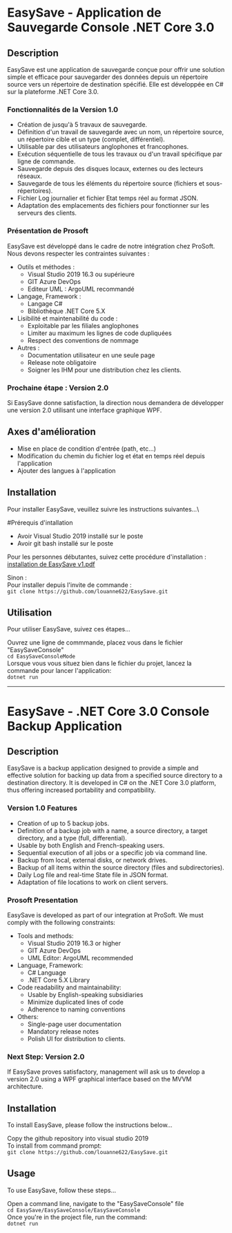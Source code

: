 # EasySave - Application de Sauvegarde Console .NET Core 3.0

## Description
EasySave est une application de sauvegarde conçue pour offrir une solution simple et efficace pour sauvegarder des données depuis un répertoire source vers un répertoire de destination spécifié. Elle est développée en C# sur la plateforme .NET Core 3.0.

### Fonctionnalités de la Version 1.0

- Création de jusqu'à 5 travaux de sauvegarde.
- Définition d'un travail de sauvegarde avec un nom, un répertoire source, un répertoire cible et un type (complet, différentiel).
- Utilisable par des utilisateurs anglophones et francophones.
- Exécution séquentielle de tous les travaux ou d'un travail spécifique par ligne de commande.
- Sauvegarde depuis des disques locaux, externes ou des lecteurs réseaux.
- Sauvegarde de tous les éléments du répertoire source (fichiers et sous-répertoires).
- Fichier Log journalier et fichier Etat temps réel au format JSON.
- Adaptation des emplacements des fichiers pour fonctionner sur les serveurs des clients.

### Présentation de Prosoft

EasySave est développé dans le cadre de notre intégration chez ProSoft. Nous devons respecter les contraintes suivantes :

- Outils et méthodes :
  - Visual Studio 2019 16.3 ou supérieure
  - GIT Azure DevOps
  - Editeur UML : ArgoUML recommandé
- Langage, Framework :
  - Langage C#
  - Bibliothèque .NET Core 5.X
- Lisibilité et maintenabilité du code :
  - Exploitable par les filiales anglophones
  - Limiter au maximum les lignes de code dupliquées
  - Respect des conventions de nommage
- Autres :
  - Documentation utilisateur en une seule page
  - Release note obligatoire
  - Soigner les IHM pour une distribution chez les clients.

### Prochaine étape : Version 2.0

Si EasySave donne satisfaction, la direction nous demandera de développer une version 2.0 utilisant une interface graphique WPF.

## Axes d'amélioration

- Mise en place de condition d'entrée (path, etc...)
- Modification du chemin du fichier log et état en temps réel depuis l'application
- Ajouter des langues à l'application

## Installation

Pour installer EasySave, veuillez suivre les instructions suivantes...\

#Prérequis d'intallation
- Avoir Visual Studio 2019 installé sur le poste
- Avoir git bash installé sur le poste

Pour les personnes débutantes, suivez cette procédure d'installation :
[installation de EasySave v1.pdf](https://github.com/louanne622/EasySave/files/14218504/installation.de.EasySave.v1.pdf)

Sinon :\
Pour installer depuis l'invite de commande :\
```git clone https://github.com/louanne622/EasySave.git```  

## Utilisation

Pour utiliser EasySave, suivez ces étapes...

Ouvrez une ligne de commmande, placez vous dans le fichier "EasySaveConsole"\
```cd EasySaveConsoleMode```\
Lorsque vous vous situez bien dans le fichier du projet, lancez la commande pour lancer l'application:\
```dotnet run```

----------------------------------------------------------------------------------------------

# EasySave - .NET Core 3.0 Console Backup Application

## Description
EasySave is a backup application designed to provide a simple and effective solution for backing up data from a specified source directory to a destination directory. It is developed in C# on the .NET Core 3.0 platform, thus offering increased portability and compatibility.

### Version 1.0 Features

- Creation of up to 5 backup jobs.
- Definition of a backup job with a name, a source directory, a target directory, and a type (full, differential).
- Usable by both English and French-speaking users.
- Sequential execution of all jobs or a specific job via command line.
- Backup from local, external disks, or network drives.
- Backup of all items within the source directory (files and subdirectories).
- Daily Log file and real-time State file in JSON format.
- Adaptation of file locations to work on client servers.

### Prosoft Presentation

EasySave is developed as part of our integration at ProSoft. We must comply with the following constraints:

- Tools and methods:
  - Visual Studio 2019 16.3 or higher
  - GIT Azure DevOps
  - UML Editor: ArgoUML recommended
- Language, Framework:
  - C# Language
  - .NET Core 5.X Library
- Code readability and maintainability:
  - Usable by English-speaking subsidiaries
  - Minimize duplicated lines of code
  - Adherence to naming conventions
- Others:
  - Single-page user documentation
  - Mandatory release notes
  - Polish UI for distribution to clients.

### Next Step: Version 2.0

If EasySave proves satisfactory, management will ask us to develop a version 2.0 using a WPF graphical interface based on the MVVM architecture.

## Installation

To install EasySave, please follow the instructions below...

Copy the github repository into visual studio 2019\
To install from command prompt:\
```git clone https://github.com/louanne622/EasySave.git```

## Usage

To use EasySave, follow these steps...

Open a command line, navigate to the "EasySaveConsole" file\
```cd EasySave/EasySaveConsole/EasySaveConsole```\
Once you're in the project file, run the command:\
```dotnet run```



